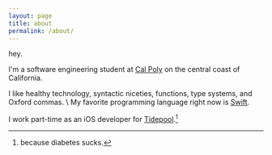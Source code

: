 ```yaml
---
layout: page
title: about
permalink: /about/
---
```


hey.

I'm a software engineering student at [Cal Poly](https://calpoly.edu) on the central coast of California. 

I like healthy technology, syntactic niceties, functions, type systems, and Oxford commas. \\
My favorite programming language right now is [Swift](https://swift.org).

I work part-time as an iOS developer for [Tidepool](https://tidepool.org).[^1]

[^1]: because diabetes sucks.
